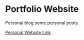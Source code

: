 # Portfolio Website

<p>
  Personal blog some personal posts.
</p>

<a href="https://b-rbmp.github.io/">Personal Website Link</a>
